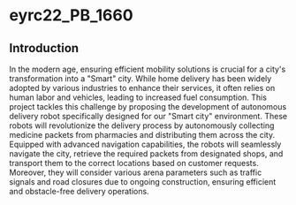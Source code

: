 # eyrc22_PB_1660 
## Introduction
In the modern age, ensuring efficient mobility solutions is crucial for a city's transformation into a "Smart" city. While home delivery has been widely adopted by various industries to enhance their services, it often relies on human labor and vehicles, leading to increased fuel consumption. This project tackles this challenge by proposing the development of autonomous delivery robot specifically designed for our "Smart city" environment. These robots will revolutionize the delivery process by autonomously collecting medicine packets from pharmacies and distributing them across the city. Equipped with advanced navigation capabilities, the robots will seamlessly navigate the city, retrieve the required packets from designated shops, and transport them to the correct locations based on customer requests. Moreover, they will consider various arena parameters such as traffic signals and road closures due to ongoing construction, ensuring efficient and obstacle-free delivery operations.

